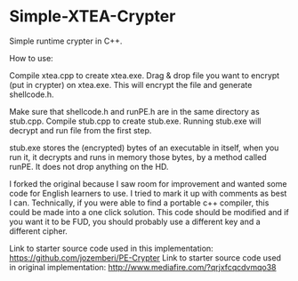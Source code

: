 Simple-XTEA-Crypter 
==========

Simple runtime crypter in C++. 

How to use:

Compile xtea.cpp to create xtea.exe.
Drag & drop file you want to encrypt (put in crypter) on xtea.exe.
This will encrypt the file and generate shellcode.h.

Make sure that shellcode.h and runPE.h are in the same directory as stub.cpp.
Compile stub.cpp to create stub.exe.
Running stub.exe will decrypt and run file from the first step.

stub.exe stores the (encrypted) bytes of an executable in itself, 
when you run it, it decrypts and runs in memory those bytes, by a method called runPE. 
It does not drop anything on the HD. 

I forked the original because I saw room for improvement and wanted some code for English learners to use. I tried to mark it up with comments as best I can. Technically, if you were able to find a portable c++ compiler, this could be made into a one click solution.  This code should be modified and if you want it to be FUD, you should probably use a different key and a different cipher.

Link to starter source code used in this implementation:
https://github.com/jozemberi/PE-Crypter
Link to starter source code used in original implementation: http://www.mediafire.com/?qrjxfcqcdvmqo38


